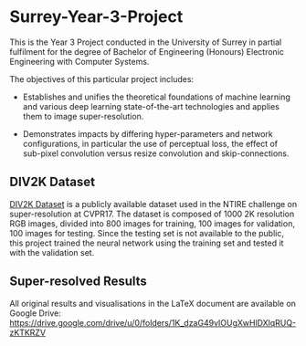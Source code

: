 # Surrey-Year-3-Project

This is the Year 3 Project conducted in the University of Surrey in partial fulfilment for the degree of Bachelor of Engineering (Honours) Electronic Engineering with Computer Systems.

The objectives of this particular project includes:
- Establishes and unifies the theoretical foundations of machine learning and various deep learning state-of-the-art technologies and applies them to image super-resolution.

- Demonstrates impacts by differing hyper-parameters and network configurations, in particular the use of perceptual loss, the effect of sub-pixel convolution versus resize convolution and skip-connections.

## DIV2K Dataset
[DIV2K Dataset](https://data.vision.ee.ethz.ch/cvl/DIV2K/) is a publicly available dataset used in the NTIRE challenge on super-resolution at CVPR17. The dataset is composed of 1000 2K resolution RGB images, divided into 800 images for training, 100 images for validation, 100 images for testing. Since the testing set is not available to the public, this project trained the neural network using the training set and tested it with the validation set.

## Super-resolved Results
All original results and visualisations in the LaTeX document are available on Google Drive:
https://drive.google.com/drive/u/0/folders/1K_dzaG49vIOUgXwHlDXlqRUQ-zKTKRZV
